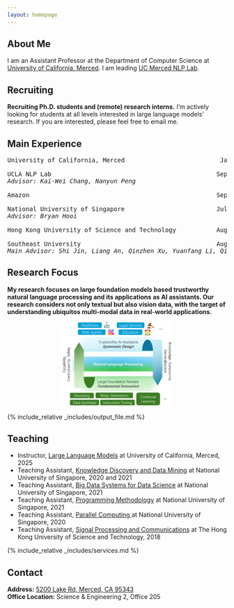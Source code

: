 ```yaml
---
layout: homepage
---
```


## About Me

I am an Assistant Professor at the Department of Computer Science at [University of California, Merced](https://www.ucmerced.edu/). I am leading [UC Merced NLP Lab](https://wangywust.github.io/ucmnlp).

## Recruiting

**Recruiting Ph.D. students and (remote) research interns.** I’m actively looking for students at all levels interested in large language models' research. If you are interested, please feel free to email me.<br>

## Main Experience

<pre>
University of California, Merced                          Jan. 2025 - Present

UCLA NLP Lab                                             Sep. 2023 - Dec. 2024
<i>Advisor: Kai-Wei Chang, Nanyun Peng</i>

Amazon                                                   Sep. 2022 - Sep. 2023

National University of Singapore                         Jul. 2019 - Mar. 2023
<i>Advisor: Bryan Hooi</i>

Hong Kong University of Science and Technology           Aug. 2017 - Jun. 2019

Southeast University                                     Aug. 2013 - Jun. 2017
<i>Main Advisor: Shi Jin, Liang An, Qinzhen Xu, Yuanfang Li, Qiao Wang, etc.</i>
</pre>

## Research Focus

**My research focuses on large foundation models based trustworthy natural language processing and its applications as AI assistants. Our research considers not only textual but also vision data, with the target of understanding ubiquitos multi-modal data in real-world applications.** <br> 

<p align="center">
<img src='person_logo.png' width = "50%">
</p>

{% include_relative _includes/output_file.md %}


## Teaching
- Instructor, [Large Language Models](https://wangywust.github.io/courses) at University of California, Merced, 2025
- Teaching Assistant, [Knowledge Discovery and Data Mining](https://nusmods.com/modules/CS5228/knowledge-discovery-and-data-mining) at National University of Singapore, 2020 and 2021
- Teaching Assistant, [Big Data Systems for Data Science](https://nusmods.com/modules/CS5228/knowledge-discovery-and-data-mining) at National University of Singapore, 2021
- Teaching Assistant, [Programming Methodology](https://nusmods.com/modules/CS5228/knowledge-discovery-and-data-mining) at National University of Singapore, 2021
- Teaching Assistant, [Parallel Computing ](https://nusmods.com/modules/CS3210/parallel-computing) at National University of Singapore, 2020
- Teaching Assistant, [Signal Processing and Communications](https://nusmods.com/modules/CS5228/knowledge-discovery-and-data-mining) at The Hong Kong University of Science and Technology, 2018

{% include_relative _includes/services.md %}

## Contact
**Address:** [5200 Lake Rd, Merced, CA 95343](https://g.co/kgs/4tVi9BQ)
<br>
**Office Location:**  Science & Engineering 2, Office 205
